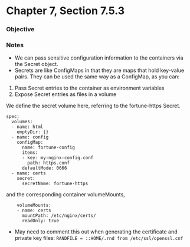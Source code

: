 # Chapter 7, Section 7.5.3

### Objective

### Notes
* We can pass sensitive configuration information to the containers via the Secret object.
* Secrets are like ConfigMaps in that they are maps that hold key-value pairs.
They can be used the same way as a ConfigMap, as you can:
1. Pass Secret entries to the container as environment variables
2. Expose Secret entries as files in a volume

We define the secret volume here, referring to the fortune-https Secret.
```
spec:
  volumes:
  - name: html
    emptyDir: {}
  - name: config
    configMap:
      name: fortune-config
      items:
      - key: my-nginx-config.conf
        path: https.conf
      defaultMode: 0666
  - name: certs
    secret:
      secretName: fortune-https
```

and the corresponding container volumeMounts,

```
    volumeMounts:
    - name: certs
      mountPath: /etc/nginx/certs/
      readOnly: true
```

- May need to comment this out when generating the certificate and private key files:
`RANDFILE = ::HOME/.rnd from /etc/ssl/openssl.cnf`

